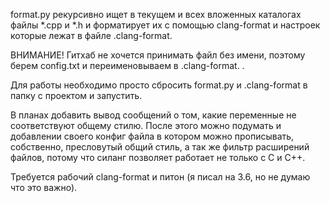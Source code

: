 format.py рекурсивно ищет в текущем и всех вложенных каталогах файлы *.cpp и *.h и форматирует их с помощью clang-format и настроек которые лежат в файле .clang-format.

ВНИМАНИЕ! Гитхаб не хочется принимать файл без имени, поэтому берем config.txt и переименовываем в .clang-format.  .

Для работы необходимо просто сбросить format.py и .clang-format в папку с проектом и запустить.

В планах добавить вывод сообщений о том, какие переменные не соответствуют общему стилю. После этого можно подумать и добавлении своего конфиг файла в котором можно прописывать, собственно, пресловутый общий стиль, а так же фильтр расширений файлов, потому что силанг позволяет работает не только с C и C++.

Требуется рабочий clang-format и питон (я писал на 3.6, но не думаю что это важно).
